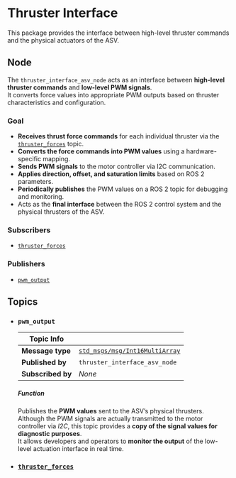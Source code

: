 # Thruster Interface

This package provides the interface between high-level thruster commands and the physical actuators of the ASV.

## Node

The `thruster_interface_asv_node` acts as an interface between **high-level thruster commands** and **low-level PWM signals**.  
It converts force values into appropriate PWM outputs based on thruster characteristics and configuration.

### Goal

- **Receives thrust force commands** for each individual thruster via the [`thruster_forces`](../thrust_allocator_asv/README.md#thruster_forces) topic.
- **Converts the force commands into PWM values** using a hardware-specific mapping.
- **Sends PWM signals** to the motor controller via I2C communication.
- **Applies direction, offset, and saturation limits** based on ROS 2 parameters.
- **Periodically publishes** the PWM values on a ROS 2 topic for debugging and monitoring.
- Acts as the **final interface** between the ROS 2 control system and the physical thrusters of the ASV.

### Subscribers

- [`thruster_forces`](../thrust_allocator_asv/README.md#thruster_forces)

### Publishers

- [`pwm_output`](#pwm_output)

## Topics

- ### `pwm_output`
  
  | Topic Info         |                                  |
  |--------------------|----------------------------------|
  | **Message type**   | [`std_msgs/msg/Int16MultiArray`](https://docs.ros2.org/foxy/api/std_msgs/msg/Int16MultiArray.html) |
  | **Published by**   | `thruster_interface_asv_node` |
  | **Subscribed by**  | *None* |
  
  ##### Function
  
  Publishes the **PWM values** sent to the ASV’s physical thrusters.  
  Although the PWM signals are actually transmitted to the motor controller via *I2C*, this topic provides a **copy of the signal values for diagnostic purposes**.  
  It allows developers and operators to **monitor the output** of the low-level actuation interface in real time.

- ### [`thruster_forces`](../thrust_allocator_asv/README.md#thruster_forces)
